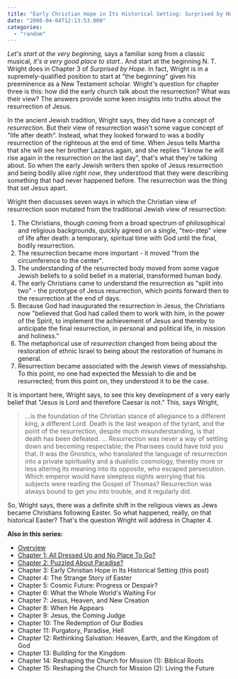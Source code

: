 ```yaml
---
title: "Early Christian Hope in Its Historical Setting: Surprised by Hope, Chapter 3"
date: "2008-04-04T12:13:53.000"
categories: 
  - "random"
---
```


_Let's start at the very beginning,_ says a familiar song from a classic musical, _it's a very good place to start._. And start at the beginning N. T. Wright does in Chapter 3 of _Surprised by Hope_. In fact, Wright is in a supremely-qualified position to start at "the beginning" given his preeminence as a New Testament scholar. Wright's question for chapter three is this: how did the early church talk about the resurrection? What was their view? The answers provide some keen insights into truths about the resurrection of Jesus.

In the ancient Jewish tradition, Wright says, they did have a concept of _resurrection_. But their view of resurrection wasn't some vague concept of "life after death". Instead, what they looked forward to was a bodily resurrection of the righteous at the end of time. When Jesus tells Martha that she will see her brother Lazarus again, and she replies "I know he will rise again in the resurrection on the last day", that's what they're talking about. So when the early Jewish writers then spoke of Jesus resurrection and being bodily alive _right now_, they understood that they were describing something that had never happened before. The resurrection was the thing that set Jesus apart.

Wright then discusses seven ways in which the Christian view of resurrection soon mutated from the traditional Jewish view of resurrection:

1. The Christians, though coming from a broad spectrum of philosophical and religious backgrounds, quickly agreed on a single, "two-step" view of life after death: a temporary, spiritual time with God until the final, bodily resurrection.
2. The resurrection became more important - it moved "from the circumference to the center".
3. The understanding of the resurrected body moved from some vague Jewish beliefs to a solid belief in a material, transformed human body.
4. The early Christians came to understand the resurrection as "split into two" - the prototype of Jesus resurrection, which points forward then to the resurrection at the end of days.
5. Because God had inaugurated the resurrection in Jesus, the Christians now "believed that God had called them to work with him, in the power of the Spirit, to implement the achievement of Jesus and thereby to anticipate the final resurrection, in personal and political life, in mission and holiness."
6. The metaphorical use of _resurrection_ changed from being about the restoration of ethnic Israel to being about the restoration of humans in general.
7. Resurrection became associated with the Jewish views of messiahship. To this point, no one had expected the Messiah to die and be resurrected; from this point on, they understood it to be the case.

It is important here, Wright says, to see this key development of a very early belief that "Jesus is Lord and therefore Caesar is not." This, says Wright,

> ...is the foundation of the Christian stance of allegiance to a different king, a different Lord. Death is the last weapon of the tyrant, and the point of the resurrection, despite much misunderstanding, is that death has been defeated. ... Resurrection was never a way of settling down and becoming respectable; the Pharisees could have told you that. It was the Gnostics, who translated the language of resurrection into a private spirituality and a dualistic cosmology, thereby more or less altering its meaning into its opposite, who escaped persecution. Which emperor would have sleepless nights worrying that his subjects were reading the Gospel of Thomas? Resurrection was always bound to get you into trouble, and it regularly did.

So, Wright says, there was a definite shift in the religious views as Jews became Christians following Easter. So what happened, really, on that historical Easter? That's the question Wright will address in Chapter 4.

**Also in this series:**

- [Overview](http://www.chrishubbs.com/2008/03/06/wrestling-with-tom-an-american-evangelicals-coming-to-grips-with-n-t-wrights-surprised-by-hope/)
- [Chapter 1: All Dressed Up and No Place To Go?](http://www.chrishubbs.com/2008/03/30/wrestling-with-tom-surprised-by-hope-chapter-1/)
- [Chapter 2: Puzzled About Paradise?](http://www.chrishubbs.com/2008/04/01/puzzled-about-paradise-surprised-by-hope-chapter-2/)
- Chapter 3: Early Christian Hope in Its Historical Setting (this post)
- Chapter 4: The Strange Story of Easter
- Chapter 5: Cosmic Future: Progress or Despair?
- Chapter 6: What the Whole World's Waiting For
- Chapter 7: Jesus, Heaven, and New Creation
- Chapter 8: When He Appears
- Chapter 9: Jesus, the Coming Judge
- Chapter 10: The Redemption of Our Bodies
- Chapter 11: Purgatory, Paradise, Hell
- Chapter 12: Rethinking Salvation: Heaven, Earth, and the Kingdom of God
- Chapter 13: Building for the Kingdom
- Chapter 14: Reshaping the Church for Mission (1): Biblical Roots
- Chapter 15: Reshaping the Church for Mission (2): Living the Future

